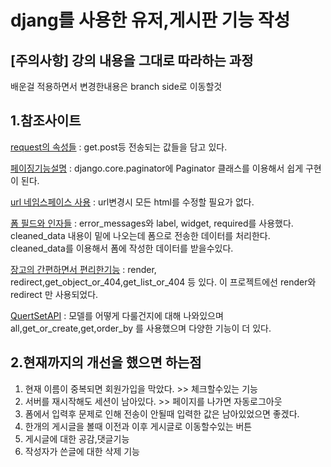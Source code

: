# djang를 사용한 유저,게시판 기능 작성

## [주의사항] 강의 내용을 그대로 따라하는 과정

배운걸 적용하면서 변경한내용은 branch side로 이동할것

## 1.참조사이트

[request의 속성들](https://runebook.dev/ko/docs/django/ref/request-response) :
get.post등 전송되는 값들을 담고 있다.

[페이징기능설명](https://wikidocs.net/71240) :
django.core.paginator에 Paginator 클래스를 이용해서 쉽게 구현이 된다.

[url 네임스페이스 사용](https://docs.djangoproject.com/ko/4.0/intro/tutorial03/#namespacing-url-names) :
url변경시 모든 html를 수정할 필요가 없다.

[폼 필드와 인자들](https://developer.mozilla.org/ko/docs/Learn/Server-side/Django/Forms) :
error_messages와 label, widget, required를 사용했다.
cleaned_data 내용이 밑에 나오는데 폼으로 전송한 데이터를 처리한다.
cleaned_data를 이용해서 폼에 작성한 데이터를 받을수있다.

[장고의 간편하면서 편리한기능](https://docs.djangoproject.com/en/4.0/topics/http/shortcuts/) :
render, redirect,get_object_or_404,get_list_or_404 등 있다. 이 프로젝트에선 render와 redirect 만 사용되었다.

[QuertSetAPI](https://docs.djangoproject.com/en/4.0/ref/models/querysets/) :
모델를 어떻게 다룰건지에 대해 나와있으며 all,get_or_create,get,order_by 를 사용했으며 다양한 기능이 더 있다.

## 2.현재까지의 개선을 했으면 하는점

1. 현재 이름이 중복되면 회원가입을 막았다. >> 체크할수있는 기능
2. 서버를 재시작해도 세션이 남아있다. >> 페이지를 나가면 자동로그아웃
3. 폼에서 입력후 문제로 인해 전송이 안될때 입력한 값은 남아있었으면 좋겠다.
4. 한개의 게시글을 볼때 이전과 이후 게시글로 이동할수있는 버튼
5. 게시글에 대한 공감,댓글기능
6. 작성자가 쓴글에 대한 삭제 기능
